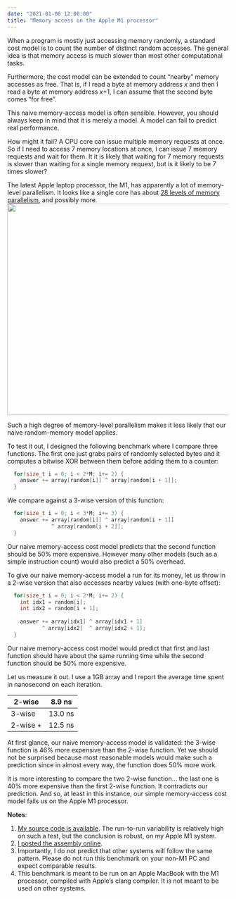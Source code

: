 ```yaml
---
date: "2021-01-06 12:00:00"
title: "Memory access on the Apple M1 processor"
---
```




When a program is mostly just accessing memory randomly, a standard cost model is to count the number of distinct random accesses. The general idea is that memory access is much slower than most other computational tasks.

Furthermore, the cost model can be extended to count &ldquo;nearby&rdquo; memory accesses as free. That is, if I read a byte at memory address _x_ and then I read a byte at memory address <em>x</em>+1, I can assume that the second byte comes &ldquo;for free&rdquo;.

This naive memory-access model is often sensible. However, you should always keep in mind that it is merely a model. A model can fail to predict real performance.

How might it fail? A CPU core can issue multiple memory requests at once. So if I need to access 7 memory locations at once, I can issue 7 memory requests and wait for them. It it is likely that waiting for 7 memory requests is slower than waiting for a single memory request, but is it likely to be 7 times slower?

The latest Apple laptop processor, the M1, has apparently a lot of memory-level parallelism. It looks like a single core has about [28 levels of memory parallelism](https://github.com/lemire/testingmlp), and possibly more.<a href="https://lemire.me/blog/wp-content/uploads/2021/01/results.png"><img fetchpriority="high" decoding="async" class="alignnone size-full wp-image-19010" src="https://lemire.me/blog/wp-content/uploads/2021/01/results.png" alt width="640" height="480" srcset="https://lemire.me/blog/wp-content/uploads/2021/01/results.png 640w, https://lemire.me/blog/wp-content/uploads/2021/01/results-300x225.png 300w" sizes="(max-width: 640px) 100vw, 640px" /></a>

Such a high degree of memory-level parallelism makes it less likely that our naive random-memory model applies.

To test it out, I designed the following benchmark where I compare three functions. The first one just grabs pairs of randomly selected bytes and it computes a bitwise XOR between them before adding them to a counter:
```C
  for(size_t i = 0; i < 2*M; i+= 2) {
    answer += array[random[i]] ^ array[random[i + 1]];
  }
```


We compare against a 3-wise version of this function:
```C
  for(size_t i = 0; i < 3*M; i+= 3) {
    answer += array[random[i]] ^ array[random[i + 1]] 
              ^ array[random[i + 2]];
  }
```


Our naive memory-access cost model predicts that the second function should be 50% more expensive. However many other models (such as a simple instruction count) would also predict a 50% overhead.

To give our naive memory-access model a run for its money, let us throw in a 2-wise version that also accesses nearby values (with one-byte offset):
```C
  for(size_t i = 0; i < 2*M; i+= 2) {
    int idx1 = random[i];
    int idx2 = random[i + 1];
    
    answer += array[idx1] ^ array[idx1 + 1] 
           ^ array[idx2]  ^ array[idx2 + 1];
  }
```


Our naive memory-access cost model would predict that first and last function should have about the same running time while the second function should be 50% more expensive.

Let us measure it out. I use a 1GB array and I report the average time spent in nanosecond on each iteration.

2-wise                   |8.9 ns                   |
-------------------------|-------------------------|
3-wise                   |13.0 ns                  |
2-wise +                 |12.5 ns                  |


At first glance, our naive memory-access model is validated: the 3-wise function is 46% more expensive than the 2-wise function. Yet we should not be surprised because most reasonable models would make such a prediction since in almost every way, the function does 50% more work.

It is more interesting to compare the two 2-wise function&hellip; the last one is 40% more expensive than the first 2-wise function. It contradicts our prediction. And so, at least in this instance, our simple memory-access cost model fails us on the Apple M1 processor.

__Notes__:

1. [My source code is available](https://github.com/lemire/Code-used-on-Daniel-Lemire-s-blog/tree/master/2021/01/06). The run-to-run variability is relatively high on such a test, but the conclusion is robust, on my Apple M1 system.
1. [I posted the assembly online](https://gist.github.com/lemire/1c9e8827b45d057d7546e2743ad34496).
1. Importantly, I do not predict that other systems will follow the same pattern. Please do not run this benchmark on your non-M1 PC and expect comparable results.
1. This benchmark is meant to be run on an Apple MacBook with the M1 processor, compiled with Apple&rsquo;s clang compiler. It is not meant to be used on other systems.


